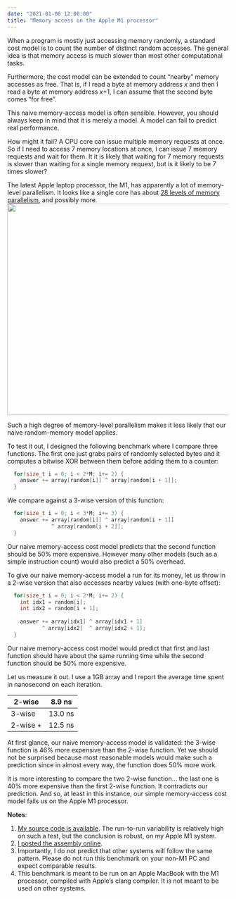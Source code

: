 ```yaml
---
date: "2021-01-06 12:00:00"
title: "Memory access on the Apple M1 processor"
---
```




When a program is mostly just accessing memory randomly, a standard cost model is to count the number of distinct random accesses. The general idea is that memory access is much slower than most other computational tasks.

Furthermore, the cost model can be extended to count &ldquo;nearby&rdquo; memory accesses as free. That is, if I read a byte at memory address _x_ and then I read a byte at memory address <em>x</em>+1, I can assume that the second byte comes &ldquo;for free&rdquo;.

This naive memory-access model is often sensible. However, you should always keep in mind that it is merely a model. A model can fail to predict real performance.

How might it fail? A CPU core can issue multiple memory requests at once. So if I need to access 7 memory locations at once, I can issue 7 memory requests and wait for them. It it is likely that waiting for 7 memory requests is slower than waiting for a single memory request, but is it likely to be 7 times slower?

The latest Apple laptop processor, the M1, has apparently a lot of memory-level parallelism. It looks like a single core has about [28 levels of memory parallelism](https://github.com/lemire/testingmlp), and possibly more.<a href="https://lemire.me/blog/wp-content/uploads/2021/01/results.png"><img fetchpriority="high" decoding="async" class="alignnone size-full wp-image-19010" src="https://lemire.me/blog/wp-content/uploads/2021/01/results.png" alt width="640" height="480" srcset="https://lemire.me/blog/wp-content/uploads/2021/01/results.png 640w, https://lemire.me/blog/wp-content/uploads/2021/01/results-300x225.png 300w" sizes="(max-width: 640px) 100vw, 640px" /></a>

Such a high degree of memory-level parallelism makes it less likely that our naive random-memory model applies.

To test it out, I designed the following benchmark where I compare three functions. The first one just grabs pairs of randomly selected bytes and it computes a bitwise XOR between them before adding them to a counter:
```C
  for(size_t i = 0; i < 2*M; i+= 2) {
    answer += array[random[i]] ^ array[random[i + 1]];
  }
```


We compare against a 3-wise version of this function:
```C
  for(size_t i = 0; i < 3*M; i+= 3) {
    answer += array[random[i]] ^ array[random[i + 1]] 
              ^ array[random[i + 2]];
  }
```


Our naive memory-access cost model predicts that the second function should be 50% more expensive. However many other models (such as a simple instruction count) would also predict a 50% overhead.

To give our naive memory-access model a run for its money, let us throw in a 2-wise version that also accesses nearby values (with one-byte offset):
```C
  for(size_t i = 0; i < 2*M; i+= 2) {
    int idx1 = random[i];
    int idx2 = random[i + 1];
    
    answer += array[idx1] ^ array[idx1 + 1] 
           ^ array[idx2]  ^ array[idx2 + 1];
  }
```


Our naive memory-access cost model would predict that first and last function should have about the same running time while the second function should be 50% more expensive.

Let us measure it out. I use a 1GB array and I report the average time spent in nanosecond on each iteration.

2-wise                   |8.9 ns                   |
-------------------------|-------------------------|
3-wise                   |13.0 ns                  |
2-wise +                 |12.5 ns                  |


At first glance, our naive memory-access model is validated: the 3-wise function is 46% more expensive than the 2-wise function. Yet we should not be surprised because most reasonable models would make such a prediction since in almost every way, the function does 50% more work.

It is more interesting to compare the two 2-wise function&hellip; the last one is 40% more expensive than the first 2-wise function. It contradicts our prediction. And so, at least in this instance, our simple memory-access cost model fails us on the Apple M1 processor.

__Notes__:

1. [My source code is available](https://github.com/lemire/Code-used-on-Daniel-Lemire-s-blog/tree/master/2021/01/06). The run-to-run variability is relatively high on such a test, but the conclusion is robust, on my Apple M1 system.
1. [I posted the assembly online](https://gist.github.com/lemire/1c9e8827b45d057d7546e2743ad34496).
1. Importantly, I do not predict that other systems will follow the same pattern. Please do not run this benchmark on your non-M1 PC and expect comparable results.
1. This benchmark is meant to be run on an Apple MacBook with the M1 processor, compiled with Apple&rsquo;s clang compiler. It is not meant to be used on other systems.


